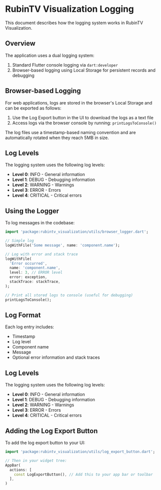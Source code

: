 # RubinTV Visualization Logging

This document describes how the logging system works in RubinTV Visualization.

## Overview

The application uses a dual logging system:
1. Standard Flutter console logging via `dart:developer`
2. Browser-based logging using Local Storage for persistent records and debugging

## Browser-based Logging

For web applications, logs are stored in the browser's Local Storage and can be exported as follows:

1. Use the Log Export button in the UI to download the logs as a text file
2. Access logs via the browser console by running: `printLogsToConsole()`

The log files use a timestamp-based naming convention and are automatically rotated when they reach 5MB in size.

## Log Levels

The logging system uses the following log levels:
- **Level 0**: INFO - General information
- **Level 1**: DEBUG - Debugging information
- **Level 2**: WARNING - Warnings
- **Level 3**: ERROR - Errors
- **Level 4**: CRITICAL - Critical errors

## Using the Logger

To log messages in the codebase:

```dart
import 'package:rubintv_visualization/utils/browser_logger.dart';

// Simple log
logWithFile('Some message', name: 'component.name');

// Log with error and stack trace
logWithFile(
  'Error occurred',
  name: 'component.name',
  level: 3, // ERROR level
  error: exception,
  stackTrace: stackTrace,
);

// Print all stored logs to console (useful for debugging)
printLogsToConsole();
```

## Log Format

Each log entry includes:
- Timestamp
- Log level
- Component name
- Message
- Optional error information and stack traces

## Log Levels

The logging system uses the following log levels:
- **Level 0**: INFO - General information
- **Level 1**: DEBUG - Debugging information
- **Level 2**: WARNING - Warnings
- **Level 3**: ERROR - Errors
- **Level 4**: CRITICAL - Critical errors

## Adding the Log Export Button

To add the log export button to your UI:

```dart
import 'package:rubintv_visualization/utils/log_export_button.dart';

// Then in your widget tree:
AppBar(
  actions: [
    const LogExportButton(), // Add this to your app bar or toolbar
  ],
)
```
```
